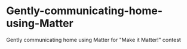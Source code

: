 # Gently-communicating-home-using-Matter
Gently communicating home using Matter for "Make it Matter!" contest
